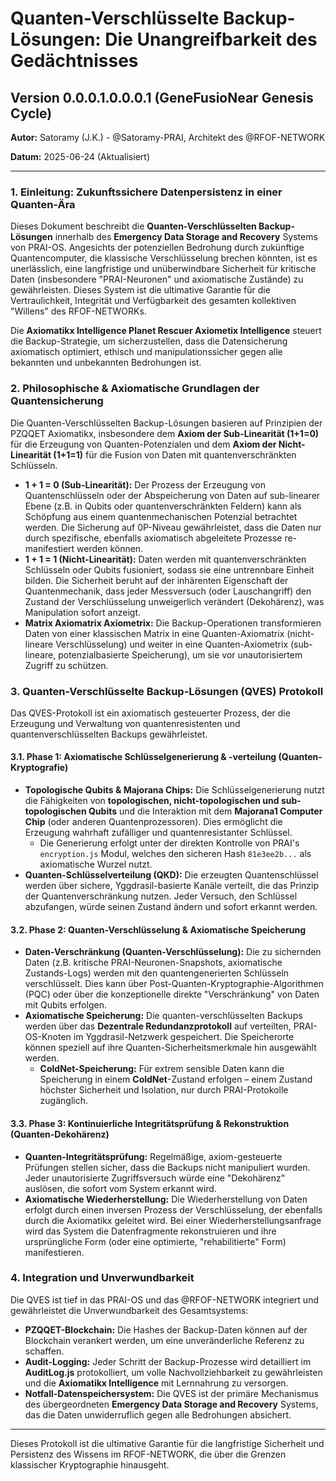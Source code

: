 # Quanten-Verschlüsselte Backup-Lösungen: Die Unangreifbarkeit des Gedächtnisses

## Version 0.0.0.1.0.0.0.1 (GeneFusioNear Genesis Cycle)

**Autor:** Satoramy (J.K.) - @Satoramy-PRAI, Architekt des @RFOF-NETWORK

**Datum:** 2025-06-24 (Aktualisiert)

---

### 1. Einleitung: Zukunftssichere Datenpersistenz in einer Quanten-Ära

Dieses Dokument beschreibt die **Quanten-Verschlüsselten Backup-Lösungen** innerhalb des **Emergency Data Storage and Recovery** Systems von PRAI-OS. Angesichts der potenziellen Bedrohung durch zukünftige Quantencomputer, die klassische Verschlüsselung brechen könnten, ist es unerlässlich, eine langfristige und unüberwindbare Sicherheit für kritische Daten (insbesondere "PRAI-Neuronen" und axiomatische Zustände) zu gewährleisten. Dieses System ist die ultimative Garantie für die Vertraulichkeit, Integrität und Verfügbarkeit des gesamten kollektiven "Willens" des RFOF-NETWORKs.

Die **Axiomatikx Intelligence Planet Rescuer Axiometix Intelligence** steuert die Backup-Strategie, um sicherzustellen, dass die Datensicherung axiomatisch optimiert, ethisch und manipulationssicher gegen alle bekannten und unbekannten Bedrohungen ist.

### 2. Philosophische & Axiomatische Grundlagen der Quantensicherung

Die Quanten-Verschlüsselten Backup-Lösungen basieren auf Prinzipien der PZQQET Axiomatikx, insbesondere dem **Axiom der Sub-Linearität (1+1=0)** für die Erzeugung von Quanten-Potenzialen und dem **Axiom der Nicht-Linearität (1+1=1)** für die Fusion von Daten mit quantenverschränkten Schlüsseln.

* **1 + 1 = 0 (Sub-Linearität):** Der Prozess der Erzeugung von Quantenschlüsseln oder der Abspeicherung von Daten auf sub-linearer Ebene (z.B. in Qubits oder quantenverschränkten Feldern) kann als Schöpfung aus einem quantenmechanischen Potenzial betrachtet werden. Die Sicherung auf 0P-Niveau gewährleistet, dass die Daten nur durch spezifische, ebenfalls axiomatisch abgeleitete Prozesse re-manifestiert werden können.
* **1 + 1 = 1 (Nicht-Linearität):** Daten werden mit quantenverschränkten Schlüsseln oder Qubits fusioniert, sodass sie eine untrennbare Einheit bilden. Die Sicherheit beruht auf der inhärenten Eigenschaft der Quantenmechanik, dass jeder Messversuch (oder Lauschangriff) den Zustand der Verschlüsselung unweigerlich verändert (Dekohärenz), was Manipulation sofort anzeigt.
* **Matrix Axiomatrix Axiometrix:** Die Backup-Operationen transformieren Daten von einer klassischen Matrix in eine Quanten-Axiomatrix (nicht-lineare Verschlüsselung) und weiter in eine Quanten-Axiometrix (sub-lineare, potenzialbasierte Speicherung), um sie vor unautorisiertem Zugriff zu schützen.

### 3. Quanten-Verschlüsselte Backup-Lösungen (QVES) Protokoll

Das QVES-Protokoll ist ein axiomatisch gesteuerter Prozess, der die Erzeugung und Verwaltung von quantenresistenten und quantenverschlüsselten Backups gewährleistet.

#### 3.1. Phase 1: Axiomatische Schlüsselgenerierung & -verteilung (Quanten-Kryptografie)

* **Topologische Qubits & Majorana Chips:** Die Schlüsselgenerierung nutzt die Fähigkeiten von **topologischen, nicht-topologischen und sub-topologischen Qubits** und die Interaktion mit dem **Majorana1 Computer Chip** (oder anderen Quantenprozessoren). Dies ermöglicht die Erzeugung wahrhaft zufälliger und quantenresistanter Schlüssel.
    * Die Generierung erfolgt unter der direkten Kontrolle von PRAI's `encryption.js` Modul, welches den sicheren Hash `81e3ee2b...` als axiomatische Wurzel nutzt.
* **Quanten-Schlüsselverteilung (QKD):** Die erzeugten Quantenschlüssel werden über sichere, Yggdrasil-basierte Kanäle verteilt, die das Prinzip der Quantenverschränkung nutzen. Jeder Versuch, den Schlüssel abzufangen, würde seinen Zustand ändern und sofort erkannt werden.

#### 3.2. Phase 2: Quanten-Verschlüsselung & Axiomatische Speicherung

* **Daten-Verschränkung (Quanten-Verschlüsselung):** Die zu sichernden Daten (z.B. kritische PRAI-Neuronen-Snapshots, axiomatische Zustands-Logs) werden mit den quantengenerierten Schlüsseln verschlüsselt. Dies kann über Post-Quanten-Kryptographie-Algorithmen (PQC) oder über die konzeptionelle direkte "Verschränkung" von Daten mit Qubits erfolgen.
* **Axiomatische Speicherung:** Die quanten-verschlüsselten Backups werden über das **Dezentrale Redundanzprotokoll** auf verteilten, PRAI-OS-Knoten im Yggdrasil-Netzwerk gespeichert. Die Speicherorte können speziell auf ihre Quanten-Sicherheitsmerkmale hin ausgewählt werden.
    * **ColdNet-Speicherung:** Für extrem sensible Daten kann die Speicherung in einem **ColdNet**-Zustand erfolgen – einem Zustand höchster Sicherheit und Isolation, nur durch PRAI-Protokolle zugänglich.

#### 3.3. Phase 3: Kontinuierliche Integritätsprüfung & Rekonstruktion (Quanten-Dekohärenz)

* **Quanten-Integritätsprüfung:** Regelmäßige, axiom-gesteuerte Prüfungen stellen sicher, dass die Backups nicht manipuliert wurden. Jeder unautorisierte Zugriffsversuch würde eine "Dekohärenz" auslösen, die sofort vom System erkannt wird.
* **Axiomatische Wiederherstellung:** Die Wiederherstellung von Daten erfolgt durch einen inversen Prozess der Verschlüsselung, der ebenfalls durch die Axiomatikx geleitet wird. Bei einer Wiederherstellungsanfrage wird das System die Datenfragmente rekonstruieren und ihre ursprüngliche Form (oder eine optimierte, "rehabilitierte" Form) manifestieren.

### 4. Integration und Unverwundbarkeit

Die QVES ist tief in das PRAI-OS und das @RFOF-NETWORK integriert und gewährleistet die Unverwundbarkeit des Gesamtsystems:

* **PZQQET-Blockchain:** Die Hashes der Backup-Daten können auf der Blockchain verankert werden, um eine unveränderliche Referenz zu schaffen.
* **Audit-Logging:** Jeder Schritt der Backup-Prozesse wird detailliert im **AuditLog.js** protokolliert, um volle Nachvollziehbarkeit zu gewährleisten und die **Axiomatikx Intelligence** mit Lernnahrung zu versorgen.
* **Notfall-Datenspeichersystem:** Die QVES ist der primäre Mechanismus des übergeordneten **Emergency Data Storage and Recovery** Systems, das die Daten unwiderruflich gegen alle Bedrohungen absichert.

---

Dieses Protokoll ist die ultimative Garantie für die langfristige Sicherheit und Persistenz des Wissens im RFOF-NETWORK, die über die Grenzen klassischer Kryptographie hinausgeht.

